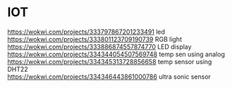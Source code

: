 # IOT
https://wokwi.com/projects/333797867201233491    led<br>
https://wokwi.com/projects/333801123709190739  RGB light<br>
https://wokwi.com/projects/333886874557874770  LED display <br>
https://wokwi.com/projects/334344054507569748 temp sen using analog<br>
https://wokwi.com/projects/334345313728856658 temp sensor using DHT22<br>
https://wokwi.com/projects/334346443861000786 ultra sonic sensor<br>
